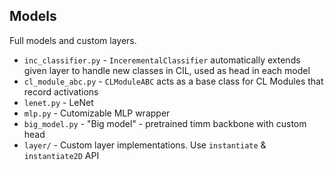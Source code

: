 ## Models
Full models and custom layers.
- `inc_classifier.py` - `IncerementalClassifier` automatically extends given layer to handle new classes in CIL, used as head in each model
- `cl_module_abc.py` - `CLModuleABC` acts as a base class for CL Modules that record activations
- `lenet.py` - LeNet
- `mlp.py` - Cutomizable MLP wrapper
- `big_model.py` - "Big model" - pretrained timm backbone with custom head
- `layer/` - Custom layer implementations. Use `instantiate` & `instantiate2D` API
